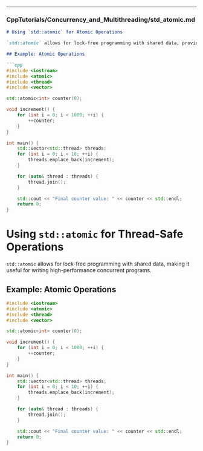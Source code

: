
---

### CppTutorials/Concurrency_and_Multithreading/std_atomic.md
```markdown
# Using `std::atomic` for Atomic Operations

`std::atomic` allows for lock-free programming with shared data, providing a way to perform atomic operations on variables.

## Example: Atomic Operations

```cpp
#include <iostream>
#include <atomic>
#include <thread>
#include <vector>

std::atomic<int> counter(0);

void increment() {
    for (int i = 0; i < 1000; ++i) {
        ++counter;
    }
}

int main() {
    std::vector<std::thread> threads;
    for (int i = 0; i < 10; ++i) {
        threads.emplace_back(increment);
    }

    for (auto& thread : threads) {
        thread.join();
    }

    std::cout << "Final counter value: " << counter << std::endl;
    return 0;
}
```

# Using `std::atomic` for Thread-Safe Operations

`std::atomic` allows for lock-free programming with shared data, making it useful for writing high-performance concurrent programs.

## Example: Atomic Operations

```cpp
#include <iostream>
#include <atomic>
#include <thread>
#include <vector>

std::atomic<int> counter(0);

void increment() {
    for (int i = 0; i < 1000; ++i) {
        ++counter;
    }
}

int main() {
    std::vector<std::thread> threads;
    for (int i = 0; i < 10; ++i) {
        threads.emplace_back(increment);
    }

    for (auto& thread : threads) {
        thread.join();
    }

    std::cout << "Final counter value: " << counter << std::endl;
    return 0;
}
```
